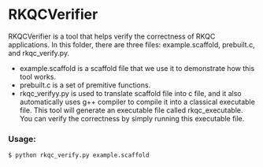 # RKQCVerifier

RKQCVerifier is a tool that helps verify the correctness of RKQC applications.
In this folder, there are three files: example.scaffold, prebuilt.c, and rkqc_verify.py.

- example.scaffold is a scaffold file that we use it to demonstrate how this tool works.
- prebuilt.c is a set of premitive functions.
- rkqc_verifyy.py is used to translate scaffold file into c file, and it also automatically uses g++ compiler to compile it into a classical executable file. This tool will generate an executable file called rkqc_executable. You can verify the correctness by simply running this executable file.

### Usage:

```sh
$ python rkqc_verify.py example.scaffold
```
